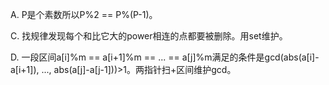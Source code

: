A. P是个素数所以P%2 == P%(P-1)。

C. 找规律发现每个和比它大的power相连的点都要被删除。用set维护。

D. 一段区间a[i]%m == a[i+1]%m == ... == a[j]%m满足的条件是gcd(abs(a[i]-a[i+1]), ..., abs(a[j]-a[j-1]))>1。两指针扫+区间维护gcd。
